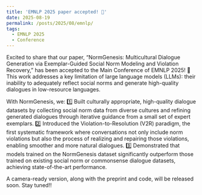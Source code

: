 ```yaml
---
title: 'EMNLP 2025 paper accepted! 🎉'
date: 2025-08-19
permalink: /posts/2025/08/emnlp/
tags:
  - EMNLP 2025
  - Conference
---
```


Excited to share that our paper, “NormGenesis: Multicultural Dialogue Generation via Exemplar-Guided Social Norm Modeling and Violation Recovery,” has been accepted to the Main Conference of EMNLP 2025! 🎉
This work addresses a key limitation of large language models (LLMs): their inability to adequately reflect social norms and generate high-quality dialogues in low-resource languages.

With NormGenesis, we:
1️⃣ Built culturally appropriate, high-quality dialogue datasets by collecting social norm data from diverse cultures and refining generated dialogues through iterative guidance from a small set of expert exemplars.
2️⃣ Introduced the Violation-to-Resolution (V2R) paradigm, the first systematic framework where conversations not only include norm violations but also the process of realizing and repairing those violations, enabling smoother and more natural dialogues.
3️⃣ Demonstrated that models trained on the NormGenesis dataset significantly outperform those trained on existing social norm or commonsense dialogue datasets, achieving state-of-the-art performance.

A camera-ready version, along with the preprint and code, will be released soon. Stay tuned!!